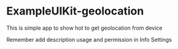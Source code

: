 # ExampleUIKit-geolocation

This is simple app to show hot to get geolocation from device

Remember add description usage and permission in Info Settings 


